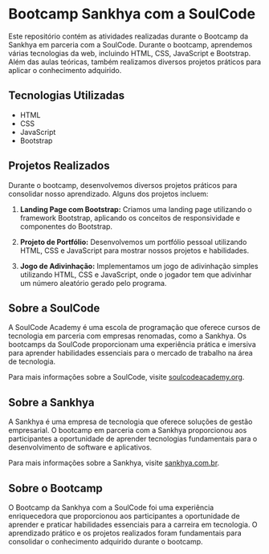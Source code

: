 # Bootcamp Sankhya com a SoulCode

Este repositório contém as atividades realizadas durante o Bootcamp da Sankhya em parceria com a SoulCode. Durante o bootcamp, aprendemos várias tecnologias da web, incluindo HTML, CSS, JavaScript e Bootstrap. Além das aulas teóricas, também realizamos diversos projetos práticos para aplicar o conhecimento adquirido.

## Tecnologias Utilizadas

- HTML
- CSS
- JavaScript
- Bootstrap

## Projetos Realizados

Durante o bootcamp, desenvolvemos diversos projetos práticos para consolidar nosso aprendizado. Alguns dos projetos incluem:

1. **Landing Page com Bootstrap:** Criamos uma landing page utilizando o framework Bootstrap, aplicando os conceitos de responsividade e componentes do Bootstrap.

2. **Projeto de Portfólio:** Desenvolvemos um portfólio pessoal utilizando HTML, CSS e JavaScript para mostrar nossos projetos e habilidades.

3. **Jogo de Adivinhação:** Implementamos um jogo de adivinhação simples utilizando HTML, CSS e JavaScript, onde o jogador tem que adivinhar um número aleatório gerado pelo programa.

## Sobre a SoulCode

A SoulCode Academy é uma escola de programação que oferece cursos de tecnologia em parceria com empresas renomadas, como a Sankhya. Os bootcamps da SoulCode proporcionam uma experiência prática e imersiva para aprender habilidades essenciais para o mercado de trabalho na área de tecnologia.

Para mais informações sobre a SoulCode, visite [soulcodeacademy.org](https://soulcodeacademy.org).

## Sobre a Sankhya

A Sankhya é uma empresa de tecnologia que oferece soluções de gestão empresarial. O bootcamp em parceria com a Sankhya proporcionou aos participantes a oportunidade de aprender tecnologias fundamentais para o desenvolvimento de software e aplicativos.

Para mais informações sobre a Sankhya, visite [sankhya.com.br](https://www.sankhya.com.br).

## Sobre o Bootcamp

O Bootcamp da Sankhya com a SoulCode foi uma experiência enriquecedora que proporcionou aos participantes a oportunidade de aprender e praticar habilidades essenciais para a carreira em tecnologia. O aprendizado prático e os projetos realizados foram fundamentais para consolidar o conhecimento adquirido durante o bootcamp.

